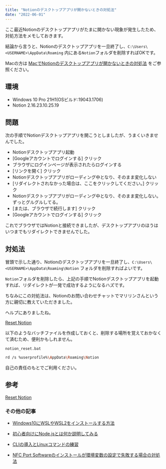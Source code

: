 ```yaml
---
title: "Notionのデスクトップアプリが開かないときの対処法"
date: "2022-06-01"
---
```


ここ最近Notionのデスクトップアプリがたまに開かない現象が発生したため、対処方法をメモしておきます。

結論から言うと、Notionのデスクトップアプリを一旦終了し、`C:\Users\<USERNAME>\AppData\Roaming` 内にある`Notion`フォルダを削除すればOKです。

Macの方は [MacでNotionのデスクトップアプリが開かないときの対処法](https://sakait-blog.web.app/posts/Notion/mac-troubleshooting-notion-desktop-redirect/) をご参照ください。

## 環境

- Windows 10 Pro 21H1(OSビルド:19043.1706)
- Notion 2.16.23.10.25.19

## 問題

次の手順でNotionデスクトップアプリを開こうとしましたが、うまくいきませんでした。

- Notionデスクトップアプリ起動
- [Googleアカウントでログインする] クリック
- ブラウザにログインページが表示されたらログインする
- [リンクを開く] クリック
- Notionデスクトップアプリがローディング中となり、そのまま変化しない
- [リダイレクトされなかった場合は、ここをクリックしてください。] クリック
- Notionデスクトップアプリがローディング中となり、そのまま変化しない。ずっとグルグルしてる。
- [または、ブラウザで続行します] クリック
- [Googleアカウントでログインする] クリック

これでブラウザではNotionと接続できましたが、デスクトップアプリのほうはいつまでもリダイレクトできませんでした。

## 対処法

冒頭で示した通り、Notionのデスクトップアプリを一旦終了し、`C:\Users\<USERNAME>\AppData\Roaming\Notion` フォルダを削除すればよいです。

`Notion`フォルダを削除したら、上記の手順でNotionデスクトップアプリを起動すれば、リダイレクトが一発で成功するようになるハズです。

ちなみにこの対処法は、Notionのお問い合わせチャットでマリリンさんという方に親切に教えていただきました。

ヘルプにありましたね。

[Reset Notion](https://www.notion.so/help/reset-notion)


以下のようなバッチファイルを作成しておくと、削除する場所を覚えておかなくて済むため、便利かもしれません。

`notion_reset.bat`

```bash
rd /s %userprofile%\AppData\Roaming\Notion
```

自己の責任のもとでご利用ください。

## 参考

[Reset Notion](https://www.notion.so/help/reset-notion)

### その他の記事

- [Windows10にWSLやWSL2をインストールする方法](https://sakait-blog.web.app/posts/WSL/how-to-install-wsl/)

- [初心者向けにNode.jsとは何か説明してみる](https://sakait-blog.web.app/posts/NodeJS/introduction-nodejs/)

- [CLIの導入とLinuxコマンドの練習](https://sakait-blog.web.app/posts/CLI/introduction-command-line-interface/)

- [NFC Port Softwareのインストールが環境変数の設定で失敗する場合の対処法](https://sakait-blog.web.app/posts/etc/troubleshooting-install-nfc-port-software/)
